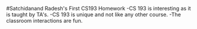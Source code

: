 #Satchidanand Radesh's First CS193 Homework
-CS 193 is interesting as it is taught by TA's.
-CS 193 is unique and not like any other course.
-The classroom interactions are fun.
